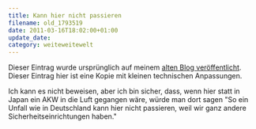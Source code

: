 ```yaml
---
title: Kann hier nicht passieren
filename: old_1793519
date: 2011-03-16T18:02:00+01:00
update_date:
category: weiteweitewelt
---
```

Dieser Eintrag wurde ursprünglich auf meinem [alten Blog veröffentlicht](https://stu.blogger.de/stories/1793519/). Dieser Eintrag hier ist eine Kopie mit kleinen technischen Anpassungen.

Ich kann es nicht beweisen, aber ich bin sicher, dass, wenn hier statt in Japan ein AKW in die Luft gegangen wäre, würde man dort sagen "So ein Unfall wie in Deutschland kann hier nicht passieren, weil wir ganz andere Sicherheitseinrichtungen haben."
